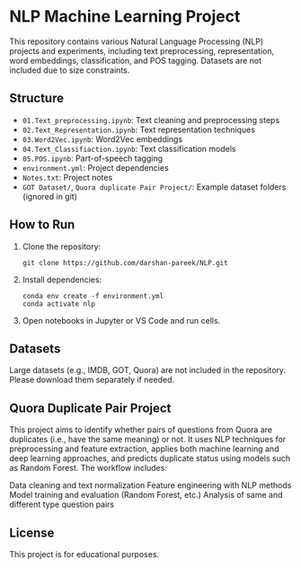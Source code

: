 # NLP Machine Learning Project

This repository contains various Natural Language Processing (NLP) projects and experiments, including text preprocessing, representation, word embeddings, classification, and POS tagging. Datasets are not included due to size constraints.

## Structure
- `01.Text_preprocessing.ipynb`: Text cleaning and preprocessing steps
- `02.Text_Representation.ipynb`: Text representation techniques
- `03.Word2Vec.ipynb`: Word2Vec embeddings
- `04.Text_Classifiaction.ipynb`: Text classification models
- `05.POS.ipynb`: Part-of-speech tagging
- `environment.yml`: Project dependencies
- `Notes.txt`: Project notes
- `GOT Dataset/`, `Quora duplicate Pair Project/`: Example dataset folders (ignored in git)

## How to Run
1. Clone the repository:
   ```
   git clone https://github.com/darshan-pareek/NLP.git
   ```
2. Install dependencies:
   ```
   conda env create -f environment.yml
   conda activate nlp
   ```
3. Open notebooks in Jupyter or VS Code and run cells.

## Datasets
Large datasets (e.g., IMDB, GOT, Quora) are not included in the repository. Please download them separately if needed.

## Quora Duplicate Pair Project
This project aims to identify whether pairs of questions from Quora are duplicates (i.e., have the same meaning) or not. It uses NLP techniques for preprocessing and feature extraction, applies both machine learning and deep learning approaches, and predicts duplicate status using models such as Random Forest. The workflow includes:

Data cleaning and text normalization
Feature engineering with NLP methods
Model training and evaluation (Random Forest, etc.)
Analysis of same and different type question pairs

## License
This project is for educational purposes.
